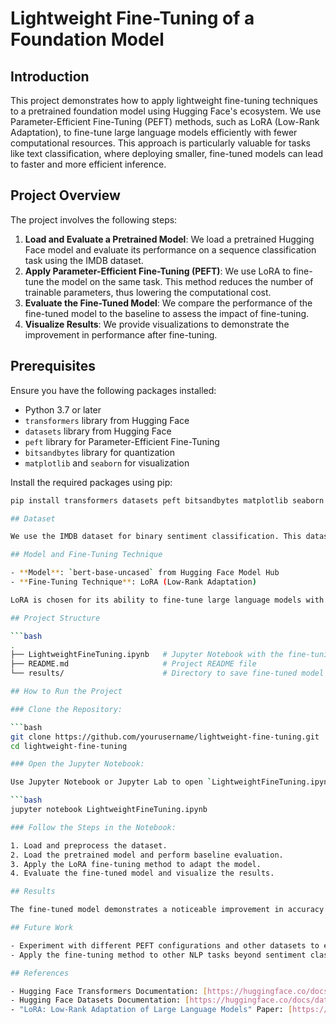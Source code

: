 # Lightweight Fine-Tuning of a Foundation Model

## Introduction

This project demonstrates how to apply lightweight fine-tuning techniques to a pretrained foundation model using Hugging Face's ecosystem. We use Parameter-Efficient Fine-Tuning (PEFT) methods, such as LoRA (Low-Rank Adaptation), to fine-tune large language models efficiently with fewer computational resources. This approach is particularly valuable for tasks like text classification, where deploying smaller, fine-tuned models can lead to faster and more efficient inference.

## Project Overview

The project involves the following steps:

1. **Load and Evaluate a Pretrained Model**: We load a pretrained Hugging Face model and evaluate its performance on a sequence classification task using the IMDB dataset.
2. **Apply Parameter-Efficient Fine-Tuning (PEFT)**: We use LoRA to fine-tune the model on the same task. This method reduces the number of trainable parameters, thus lowering the computational cost.
3. **Evaluate the Fine-Tuned Model**: We compare the performance of the fine-tuned model to the baseline to assess the impact of fine-tuning.
4. **Visualize Results**: We provide visualizations to demonstrate the improvement in performance after fine-tuning.

## Prerequisites

Ensure you have the following packages installed:

- Python 3.7 or later
- `transformers` library from Hugging Face
- `datasets` library from Hugging Face
- `peft` library for Parameter-Efficient Fine-Tuning
- `bitsandbytes` library for quantization
- `matplotlib` and `seaborn` for visualization

Install the required packages using pip:

```bash
pip install transformers datasets peft bitsandbytes matplotlib seaborn

## Dataset

We use the IMDB dataset for binary sentiment classification. This dataset is available through Hugging Face Datasets and can be loaded directly using the `datasets` library.

## Model and Fine-Tuning Technique

- **Model**: `bert-base-uncased` from Hugging Face Model Hub
- **Fine-Tuning Technique**: LoRA (Low-Rank Adaptation)

LoRA is chosen for its ability to fine-tune large language models with fewer parameters, making the process more efficient in terms of both time and computational resources.

## Project Structure

```bash
.
├── LightweightFineTuning.ipynb   # Jupyter Notebook with the fine-tuning code and analysis
├── README.md                     # Project README file
└── results/                      # Directory to save fine-tuned model and logs

## How to Run the Project

### Clone the Repository:

```bash
git clone https://github.com/yourusername/lightweight-fine-tuning.git
cd lightweight-fine-tuning

### Open the Jupyter Notebook:

Use Jupyter Notebook or Jupyter Lab to open `LightweightFineTuning.ipynb`:

```bash
jupyter notebook LightweightFineTuning.ipynb

### Follow the Steps in the Notebook:

1. Load and preprocess the dataset.
2. Load the pretrained model and perform baseline evaluation.
3. Apply the LoRA fine-tuning method to adapt the model.
4. Evaluate the fine-tuned model and visualize the results.

## Results

The fine-tuned model demonstrates a noticeable improvement in accuracy compared to the baseline model. The project provides a comprehensive visualization of performance metrics before and after fine-tuning, highlighting the effectiveness of the LoRA technique.

## Future Work

- Experiment with different PEFT configurations and other datasets to evaluate the robustness of the fine-tuning approach.
- Apply the fine-tuning method to other NLP tasks beyond sentiment classification, such as named entity recognition (NER) or text summarization.

## References

- Hugging Face Transformers Documentation: [https://huggingface.co/docs/transformers](https://huggingface.co/docs/transformers)
- Hugging Face Datasets Documentation: [https://huggingface.co/docs/datasets](https://huggingface.co/docs/datasets)
- "LoRA: Low-Rank Adaptation of Large Language Models" Paper: [https://arxiv.org/abs/2106.09685](https://arxiv.org/abs/2106.09685)
